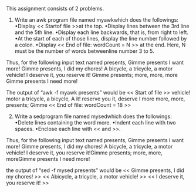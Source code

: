 This assignment consists of 2 problems.

1. Write an awk program file named myawkwhich does the followings:
•Display << Startof file >>at the top.
•Display lines between the 3rd line and the 5th line. 
•Display each line backwards, that is, from right to left.
•At the start of each of those lines, display the line number followed by a colon.
•Display << End of file: wordCount = N >> at the end. Here, N must be the number of words betweenline number 3 to 5.

Thus, for the following input text named presents,
Gimme presents I want more!
Gimme presents, I did my chores!
A bicycle, a tricycle, a motor vehicle!
I deserve it, you reserve it!
Gimme presents; more, more, more
Gimme presents I need more!

The output of “awk -f myawk presents” would be
<< Start of file >>
vehicle! motor a tricycle, a bicycle, A
it! reserve you it, deserve I
more more, more, presents; Gimme
<< End of file: wordCount = 18 >>

2. Write a sedprogram file named mysedwhich does the followings:
•Delete lines containing the word more.
•Indent each line with two spaces.
•Enclose each line with << and >>.

Thus, for the following input text named presents,
Gimme presents I want more!
Gimme presents, I did my chores!
A bicycle, a tricycle, a motor vehicle!
I deserve it, you reserve it!Gimme presents; 
more, more, moreGimme presents I need more!

the output of “sed -f mysed presents” would be
<< Gimme presents, I did my chores! >>
<< Abicycle, a tricycle, a motor vehicle! >>
<< I deserve it, you reserve it! >>
